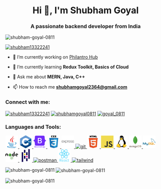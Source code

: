 
<h1 align="center">Hi 👋, I'm Shubham Goyal</h1>
<h3 align="center">A passionate backend developer from India</h3>

<p align="left"> <img src="https://komarev.com/ghpvc/?username=shubham-goyal-0811&label=Profile%20views&color=0e75b6&style=flat" alt="shubham-goyal-0811" /> </p>

<p align="left"> <a href="https://dribbble.com/shots/4502924-Python-developer-animation/attachments/10432197?mode=media" target="blank">
<p align="left"> <a href="https://twitter.com/shubham13322241" target="blank"><img src="https://img.shields.io/twitter/follow/shubham13322241?logo=twitter&style=for-the-badge" alt="shubham13322241" /></a> </p>

- 🔭 I’m currently working on [Philantro Hub](https://github.com/shubham-goyal-0811/PhilantroHub)

- 🌱 I’m currently learning **Redux Toolkit, Basics of Cloud**

- 💬 Ask me about **MERN, Java, C++**

- 📫 How to reach me **shubhamgoyal2364@gmail.com**

<h3 align="left">Connect with me:</h3>
<p align="left">
<a href="https://twitter.com/shubham13322241" target="blank"><img align="center" src="https://raw.githubusercontent.com/rahuldkjain/github-profile-readme-generator/master/src/images/icons/Social/twitter.svg" alt="shubham13322241" height="30" width="40" /></a>
<a href="https://linkedin.com/in/shubhamgoyal0811" target="blank"><img align="center" src="https://raw.githubusercontent.com/rahuldkjain/github-profile-readme-generator/master/src/images/icons/Social/linked-in-alt.svg" alt="shubhamgoyal0811" height="30" width="40" /></a>
<a href="https://www.leetcode.com/goyal_0811" target="blank"><img align="center" src="https://raw.githubusercontent.com/rahuldkjain/github-profile-readme-generator/master/src/images/icons/Social/leet-code.svg" alt="goyal_0811" height="30" width="40" /></a>
</p>

<h3 align="left">Languages and Tools:</h3>
<p align="left"> 
<a href="https://www.java.com" target="_blank" rel="noreferrer"> <img src="https://raw.githubusercontent.com/devicons/devicon/master/icons/java/java-original.svg" alt="java" width="40" height="40"/> </a>
<a href="https://www.w3schools.com/cpp/" target="_blank" rel="noreferrer"> <img src="https://raw.githubusercontent.com/devicons/devicon/master/icons/cplusplus/cplusplus-original.svg" alt="cplusplus" width="40" height="40"/> </a>
<a href="https://getbootstrap.com" target="_blank" rel="noreferrer"> <img src="https://raw.githubusercontent.com/devicons/devicon/master/icons/bootstrap/bootstrap-plain-wordmark.svg" alt="bootstrap" width="40" height="40"/> </a>  <a href="https://www.w3schools.com/css/" target="_blank" rel="noreferrer"> <img src="https://raw.githubusercontent.com/devicons/devicon/master/icons/css3/css3-original-wordmark.svg" alt="css3" width="40" height="40"/> </a> <a href="https://expressjs.com" target="_blank" rel="noreferrer"> <img src="https://raw.githubusercontent.com/devicons/devicon/master/icons/express/express-original-wordmark.svg" alt="express" width="40" height="40"/> </a> <a href="https://git-scm.com/" target="_blank" rel="noreferrer"> <img src="https://www.vectorlogo.zone/logos/git-scm/git-scm-icon.svg" alt="git" width="40" height="40"/> </a> <a href="https://www.w3.org/html/" target="_blank" rel="noreferrer"> <img src="https://raw.githubusercontent.com/devicons/devicon/master/icons/html5/html5-original-wordmark.svg" alt="html5" width="40" height="40"/> </a>  <a href="https://developer.mozilla.org/en-US/docs/Web/JavaScript" target="_blank" rel="noreferrer"> <img src="https://raw.githubusercontent.com/devicons/devicon/master/icons/javascript/javascript-original.svg" alt="javascript" width="40" height="40"/> </a> <a href="https://www.linux.org/" target="_blank" rel="noreferrer"> <img src="https://raw.githubusercontent.com/devicons/devicon/master/icons/linux/linux-original.svg" alt="linux" width="40" height="40"/> </a> <a href="https://www.mongodb.com/" target="_blank" rel="noreferrer"> <img src="https://raw.githubusercontent.com/devicons/devicon/master/icons/mongodb/mongodb-original-wordmark.svg" alt="mongodb" width="40" height="40"/> </a> <a href="https://www.mysql.com/" target="_blank" rel="noreferrer"> <img src="https://raw.githubusercontent.com/devicons/devicon/master/icons/mysql/mysql-original-wordmark.svg" alt="mysql" width="40" height="40"/> </a> <a href="https://nodejs.org" target="_blank" rel="noreferrer"> <img src="https://raw.githubusercontent.com/devicons/devicon/master/icons/nodejs/nodejs-original-wordmark.svg" alt="nodejs" width="40" height="40"/> </a> <a href="https://pandas.pydata.org/" target="_blank" rel="noreferrer"> <img src="https://raw.githubusercontent.com/devicons/devicon/2ae2a900d2f041da66e950e4d48052658d850630/icons/pandas/pandas-original.svg" alt="pandas" width="40" height="40"/> </a> <a href="https://postman.com" target="_blank" rel="noreferrer"> <img src="https://www.vectorlogo.zone/logos/getpostman/getpostman-icon.svg" alt="postman" width="40" height="40"/> </a> <a href="https://reactjs.org/" target="_blank" rel="noreferrer"> <img src="https://raw.githubusercontent.com/devicons/devicon/master/icons/react/react-original-wordmark.svg" alt="react" width="40" height="40"/> </a> <a href="https://tailwindcss.com/" target="_blank" rel="noreferrer"> <img src="https://www.vectorlogo.zone/logos/tailwindcss/tailwindcss-icon.svg" alt="tailwind" width="40" height="40"/> </a> </p>

<p><img align="left" src="https://github-readme-stats.vercel.app/api/top-langs?username=shubham-goyal-0811&show_icons=true&locale=en&layout=compact" alt="shubham-goyal-0811" /></p>

<p>&nbsp;<img align="center" src="https://github-readme-stats.vercel.app/api?username=shubham-goyal-0811&show_icons=true&locale=en" alt="shubham-goyal-0811" /></p>

<p><img align="center" src="https://github-readme-streak-stats.herokuapp.com/?user=shubham-goyal-0811&" alt="shubham-goyal-0811" /></p>
